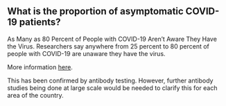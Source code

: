 ## What is the proportion of asymptomatic COVID-19 patients?

As Many as 80 Percent of People with COVID-19 Aren’t Aware They Have the Virus. Researchers say anywhere from 25 percent to 80 percent of people with COVID-19 are unaware they have the virus.

More information [here](https://www.healthline.com/health-news/50-percent-of-people-with-covid19-not-aware-have-virus).

This has been confirmed by antibody testing. However, further antibody studies being done at large scale would be needed to clarify this for each area of the country.
